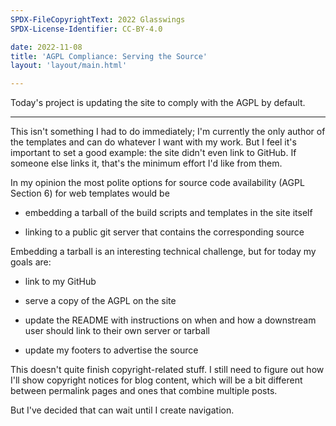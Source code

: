```yaml
---
SPDX-FileCopyrightText: 2022 Glasswings
SPDX-License-Identifier: CC-BY-4.0

date: 2022-11-08
title: 'AGPL Compliance: Serving the Source'
layout: 'layout/main.html'

---
```

Today's project is updating the site to comply with the AGPL by
default.

---
This isn't something I had to do immediately; I'm currently
the only author of the templates and can do whatever I want with
my work.  But I feel it's important to set a good example: the
site didn't even link to GitHub.  If someone else links it,
that's the minimum effort I'd like from them.

In my opinion the most polite options for source code availability (AGPL
Section 6) for web templates would be

- embedding a tarball of the build scripts and templates in the
  site itself

- linking to a public git server that contains the corresponding
  source

Embedding a tarball is an interesting technical challenge, but
for today my goals are:

- link to my GitHub

- serve a copy of the AGPL on the site

- update the README with instructions on when and how a
  downstream user should link to their own server or tarball

- update my footers to advertise the source

This doesn't quite finish copyright-related stuff.  I still need
to figure out how I'll show copyright notices for blog content,
which will be a bit different between permalink pages and ones
that combine multiple posts. 

But I've decided that can wait until I create navigation.
